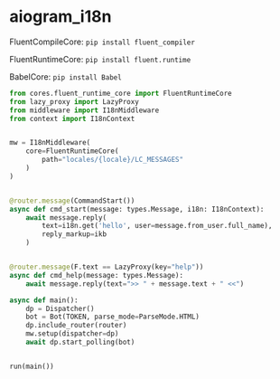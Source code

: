 # aiogram_i18n

FluentCompileCore:
```pip install fluent_compiler```

FluentRuntimeCore:
```pip install fluent.runtime```

BabelCore:
```pip install Babel```


```python
from cores.fluent_runtime_core import FluentRuntimeCore
from lazy_proxy import LazyProxy
from middleware import I18nMiddleware
from context import I18nContext


mw = I18nMiddleware(
    core=FluentRuntimeCore(
        path="locales/{locale}/LC_MESSAGES"
    )
)


@router.message(CommandStart())
async def cmd_start(message: types.Message, i18n: I18nContext):
    await message.reply(
        text=i18n.get('hello', user=message.from_user.full_name),
        reply_markup=ikb
    )


@router.message(F.text == LazyProxy(key="help"))
async def cmd_help(message: types.Message):
    await message.reply(text=">> " + message.text + " <<")

async def main():
    dp = Dispatcher()
    bot = Bot(TOKEN, parse_mode=ParseMode.HTML)
    dp.include_router(router)
    mw.setup(dispatcher=dp)
    await dp.start_polling(bot)


run(main())

```
